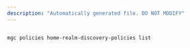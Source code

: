 ```yaml
---
description: "Automatically generated file. DO NOT MODIFY"
---
```


```cli

mgc policies home-realm-discovery-policies list

```